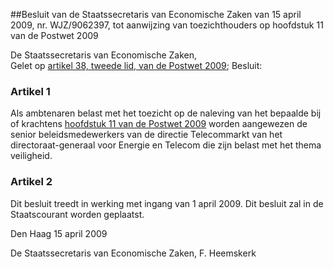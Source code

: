 <meta http-equiv='Content-Type' content='text/html; charset=utf-8' />

##Besluit van de Staatssecretaris van Economische Zaken van 15 april 2009, nr. WJZ/9062397, tot aanwijzing van toezichthouders op hoofdstuk 11 van de Postwet 2009

De Staatssecretaris van Economische Zaken,  
Gelet op [artikel 38, tweede lid, van de Postwet 2009](../../../../../../../../../wet/postwet/2009/BWBR0025572/README.md);
Besluit:    

### Artikel  1  

Als ambtenaren belast met het toezicht op de naleving van het bepaalde bij of krachtens [hoofdstuk 11 van de Postwet 2009](../../../../../../../../../wet/postwet/2009/BWBR0025572/README.md) worden aangewezen de senior beleidsmedewerkers van de directie Telecommarkt van het directoraat-generaal voor Energie en Telecom die zijn belast met het thema veiligheid. 

### Artikel  2  

Dit besluit treedt in werking met ingang van 1 april 2009. 
Dit besluit zal in de Staatscourant worden geplaatst.   

Den Haag 
15 april 2009   

De 
Staatssecretaris van Economische Zaken, 
F. Heemskerk     
